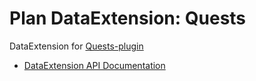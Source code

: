 # Plan DataExtension: Quests
DataExtension for [Quests-plugin](https://github.com/PikaMug/Quests)

- [DataExtension API Documentation](https://github.com/plan-player-analytics/Plan/wiki/APIv5)